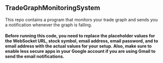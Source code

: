 <h2> TradeGraphMonitoringSystem </h2>
<p>This repo contains a program that monitors your trade graph and sends you a notification whenever the graph is falling.</p>

<h4>
Before running this code, you need to replace the placeholder values for the WebSocket URL, stock symbol, email address,
 email password, and to email address with the actual values for your setup. Also, make sure to enable less secure apps
 in your Google account if you are using Gmail to send the email notifications. </h4>
